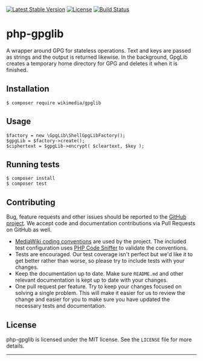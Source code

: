 [![Latest Stable Version](https://img.shields.io/packagist/v/wikimedia/gpglib.svg?style=flat)](https://packagist.org/packages/wikimedia/gpglib) [![License](https://img.shields.io/packagist/l/wikimedia/gpglib.svg?style=flat)](https://github.com/wikimedia/php-gpglib/blob/master/LICENSE)
[![Build
Status](https://img.shields.io/travis/wikimedia/php-gpglib.svg?style=flat)](https://travis-ci.org/wikimedia/php-gpglib)

php-gpglib
==========

A wrapper around GPG for stateless operations. Text and keys are passed as strings and the output
is returned likewise. In the background, GpgLib creates a temporary home directory for GPG and
deletes it when it is finished.

Installation
------------
```
$ composer require wikimedia/gpglib
```


Usage
-----
```
$factory = new \GpgLib\ShellGpgLibFactory();
$gpgLib = $factory->create();
$ciphertext = $gpgLib->encrypt( $cleartext, $key );
```


Running tests
-------------

```
$ composer install
$ composer test
```


Contributing
------------

Bug, feature requests and other issues should be reported to the [GitHub
project]. We accept code and documentation contributions via Pull Requests on
GitHub as well.

- [MediaWiki coding conventions][] are used by the project. The included test
  configuration uses [PHP Code Sniffer][] to validate the conventions.
- Tests are encouraged. Our test coverage isn't perfect but we'd like it to
  get better rather than worse, so please try to include tests with your
  changes.
- Keep the documentation up to date. Make sure `README.md` and other
  relevant documentation is kept up to date with your changes.
- One pull request per feature. Try to keep your changes focused on solving
  a single problem. This will make it easier for us to review the change and
  easier for you to make sure you have updated the necessary tests and
  documentation.


License
-------

php-gpglib is licensed under the MIT license. See the `LICENSE` file for more
details.


---
[GitHub project]: https://github.com/wikimedia/php-gpglib
[MediaWiki coding conventions]: https://www.mediawiki.org/wiki/Manual:Coding_conventions/PHP
[PHP Code Sniffer]: http://pear.php.net/package/PHP_CodeSniffer

